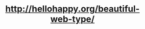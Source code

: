 ---
layout: post
title: http://hellohappy.org/beautiful-web-type/
image: hellohappy.orgbeautiful-web-type-2012-01-29-clipped.png
---
